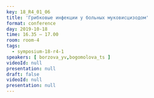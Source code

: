 ```yaml
---
key: 18_R4_01_06
title: 'Грибковые инфекции у больных муковисцизодом'
format: conference
day: 2019-10-18
time: 16.35 – 17.00
room: room-4
tags:
  - symposium-18-r4-1
speakers: [ borzova_yv,bogomolova_ts ]
videoId: null
presentation: null
draft: false
videoId: null
presentation: null
---
```

